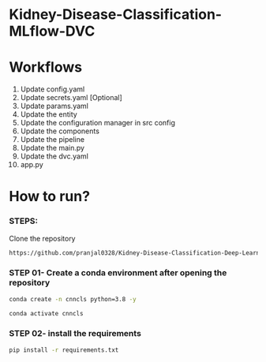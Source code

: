 # Kidney-Disease-Classification-MLflow-DVC

# Workflows
1. Update config.yaml
2. Update secrets.yaml [Optional]
3. Update params.yaml
4. Update the entity
5. Update the configuration manager in src config
6. Update the components
7. Update the pipeline
8. Update the main.py
9. Update the dvc.yaml
10. app.py

# How to run?
### STEPS:
Clone the repository

```bash
https://github.com/pranjal0328/Kidney-Disease-Classification-Deep-Learning-Project
```
### STEP 01- Create a conda environment after opening the repository
```bash
conda create -n cnncls python=3.8 -y
```
```bash
conda activate cnncls
```
### STEP 02- install the requirements
```bash
pip install -r requirements.txt
```

